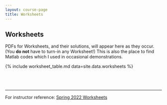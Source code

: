 ```yaml
---
layout: course-page
title: Worksheets
---
```


## Worksheets

PDFs for Worksheets, and their solutions, will appear here as they occur.  (You **do not** have to turn-in any Worksheet!)  This is also the place to find Matlab codes which I used in occasional demonstrations.

{% include worksheet_table.md  data=site.data.worksheets %}

<div style="padding-bottom: 40px"></div>

---
For instructor reference: [Spring 2022 Worksheets](worksheetsS22.html)
